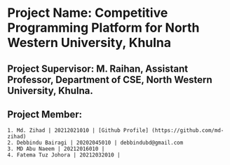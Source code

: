 # Project Name: Competitive Programming Platform for North Western University, Khulna
## Project Supervisor: M. Raihan, Assistant Professor, Department of CSE, North Western University, Khulna.
## Project Member:
```
1. Md. Zihad | 20212021010 | [Github Profile] (https://github.com/md-zihad)
2. Debbindu Bairagi | 20202045010 | debbindubd@gmail.com
3. MD Abu Naeem | 20212016010 | 
4. Fatema Tuz Johora | 20212032010 | 
```
